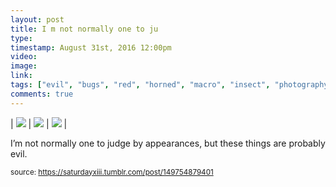 ```yaml
---
layout: post
title: I m not normally one to ju
type: 
timestamp: August 31st, 2016 12:00pm
video: 
image: 
link: 
tags: ["evil", "bugs", "red", "horned", "macro", "insect", "photography"]
comments: true
---
```


| <img src="https://saturdayxiii.github.io/media/149754879401_0.jpg"/> | <img src="https://saturdayxiii.github.io/media/149754879401_1.jpg"/> | <img src="https://saturdayxiii.github.io/media/149754879401_2.jpg"/> |

I’m not normally one to judge by appearances, but these things are probably evil.
 
  
<small>source: https://saturdayxiii.tumblr.com/post/149754879401</small>
